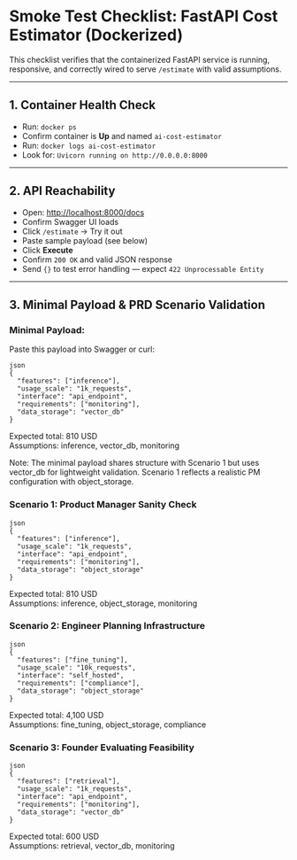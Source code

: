 # Smoke Test Checklist: FastAPI Cost Estimator (Dockerized)

This checklist verifies that the containerized FastAPI service is running, responsive, and correctly wired to serve `/estimate` with valid assumptions.

---

## 1. Container Health Check

- Run: `docker ps`  
- Confirm container is **Up** and named `ai-cost-estimator`  
- Run: `docker logs ai-cost-estimator`  
- Look for: `Uvicorn running on http://0.0.0.0:8000`

---

## 2. API Reachability

- Open: [http://localhost:8000/docs](http://localhost:8000/docs)  
- Confirm Swagger UI loads  
- Click `/estimate` → Try it out  
- Paste sample payload (see below)  
- Click **Execute**  
- Confirm `200 OK` and valid JSON response  
- Send `{}` to test error handling — expect `422 Unprocessable Entity`

---

## 3. Minimal Payload & PRD Scenario Validation

### Minimal Payload:

Paste this payload into Swagger or curl:
```
json
{
  "features": ["inference"],
  "usage_scale": "1k_requests",
  "interface": "api_endpoint",
  "requirements": ["monitoring"],
  "data_storage": "vector_db"
}
```

Expected total: 810 USD  
Assumptions: inference, vector_db, monitoring

Note: The minimal payload shares structure with Scenario 1 but uses vector_db for lightweight validation. Scenario 1 reflects a realistic PM configuration with object_storage.

### Scenario 1: Product Manager Sanity Check
```
json
{
  "features": ["inference"],
  "usage_scale": "1k_requests",
  "interface": "api_endpoint",
  "requirements": ["monitoring"],
  "data_storage": "object_storage"
}
```

Expected total: 810 USD   
Assumptions: inference, object_storage, monitoring

### Scenario 2: Engineer Planning Infrastructure
```
json
{
  "features": ["fine_tuning"],
  "usage_scale": "10k_requests",
  "interface": "self_hosted",
  "requirements": ["compliance"],
  "data_storage": "object_storage"
}
```

Expected total: 4,100 USD   
Assumptions: fine_tuning, object_storage, compliance

### Scenario 3: Founder Evaluating Feasibility
```
json
{
  "features": ["retrieval"],
  "usage_scale": "1k_requests",
  "interface": "api_endpoint",
  "requirements": ["monitoring"],
  "data_storage": "vector_db"
}
```

Expected total: 600 USD  
Assumptions: retrieval, vector_db, monitoring
